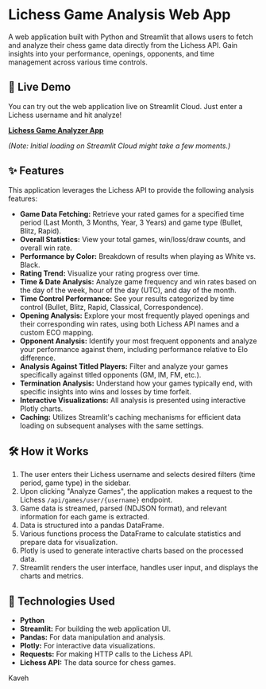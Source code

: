 # Lichess Game Analysis Web App

A web application built with Python and Streamlit that allows users to fetch and analyze their chess game data directly from the Lichess API. Gain insights into your performance, openings, opponents, and time management across various time controls.

## 🚀 Live Demo

You can try out the web application live on Streamlit Cloud. Just enter a Lichess username and hit analyze!

[**Lichess Game Analyzer App**](https://lichess-ugoajpjsq3wq52are44rxl.streamlit.app/)

*(Note: Initial loading on Streamlit Cloud might take a few moments.)*

## ✨ Features

This application leverages the Lichess API to provide the following analysis features:

*   **Game Data Fetching:** Retrieve your rated games for a specified time period (Last Month, 3 Months, Year, 3 Years) and game type (Bullet, Blitz, Rapid).
*   **Overall Statistics:** View your total games, win/loss/draw counts, and overall win rate.
*   **Performance by Color:** Breakdown of results when playing as White vs. Black.
*   **Rating Trend:** Visualize your rating progress over time.
*   **Time & Date Analysis:** Analyze game frequency and win rates based on the day of the week, hour of the day (UTC), and day of the month.
*   **Time Control Performance:** See your results categorized by time control (Bullet, Blitz, Rapid, Classical, Correspondence).
*   **Opening Analysis:** Explore your most frequently played openings and their corresponding win rates, using both Lichess API names and a custom ECO mapping.
*   **Opponent Analysis:** Identify your most frequent opponents and analyze your performance against them, including performance relative to Elo difference.
*   **Analysis Against Titled Players:** Filter and analyze your games specifically against titled opponents (GM, IM, FM, etc.).
*   **Termination Analysis:** Understand how your games typically end, with specific insights into wins and losses by time forfeit.
*   **Interactive Visualizations:** All analysis is presented using interactive Plotly charts.
*   **Caching:** Utilizes Streamlit's caching mechanisms for efficient data loading on subsequent analyses with the same settings.

## 🛠️ How it Works

1.  The user enters their Lichess username and selects desired filters (time period, game type) in the sidebar.
2.  Upon clicking "Analyze Games", the application makes a request to the Lichess `/api/games/user/{username}` endpoint.
3.  Game data is streamed, parsed (NDJSON format), and relevant information for each game is extracted.
4.  Data is structured into a pandas DataFrame.
5.  Various functions process the DataFrame to calculate statistics and prepare data for visualization.
6.  Plotly is used to generate interactive charts based on the processed data.
7.  Streamlit renders the user interface, handles user input, and displays the charts and metrics.

## 🔧 Technologies Used

*   **Python**
*   **Streamlit:** For building the web application UI.
*   **Pandas:** For data manipulation and analysis.
*   **Plotly:** For interactive data visualizations.
*   **Requests:** For making HTTP calls to the Lichess API.
*   **Lichess API:** The data source for chess games.

Kaveh 
